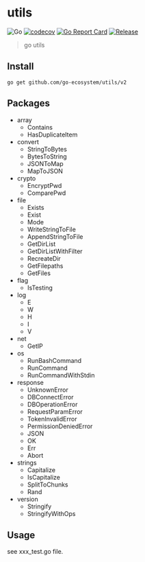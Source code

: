# utils

![Go](https://github.com/go-ecosystem/utils/workflows/Go/badge.svg)
[![codecov](https://codecov.io/gh/go-ecosystem/utils/branch/master/graph/badge.svg)](https://codecov.io/gh/go-ecosystem/utils)
[![Go Report Card](https://goreportcard.com/badge/github.com/go-ecosystem/utils)](https://goreportcard.com/report/github.com/go-ecosystem/utils)
[![Release](https://img.shields.io/github/release/go-ecosystem/utils.svg)](https://github.com/go-ecosystem/utils/releases)

> go utils

## Install

```shell
go get github.com/go-ecosystem/utils/v2
```

## Packages

- array
  - Contains
  - HasDuplicateItem
- convert
  - StringToBytes
  - BytesToString
  - JSONToMap
  - MapToJSON
- crypto
  - EncryptPwd
  - ComparePwd
- file
  - Exists
  - Exist
  - Mode
  - WriteStringToFile
  - AppendStringToFile
  - GetDirList
  - GetDirListWithFilter
  - RecreateDir
  - GetFilepaths
  - GetFiles
- flag
  - IsTesting
- log
  - E
  - W
  - H
  - I
  - V
- net
  - GetIP
- os
  - RunBashCommand
  - RunCommand
  - RunCommandWithStdin
- response
  - UnknownError
  - DBConnectError
  - DBOperationError
  - RequestParamError
  - TokenInvalidError
  - PermissionDeniedError
  - JSON
  - OK
  - Err
  - Abort
- strings
  - Capitalize
  - IsCapitalize
  - SplitToChunks
  - Rand
- version
  - Stringify
  - StringifyWithOps

## Usage

see xxx_test.go file.
